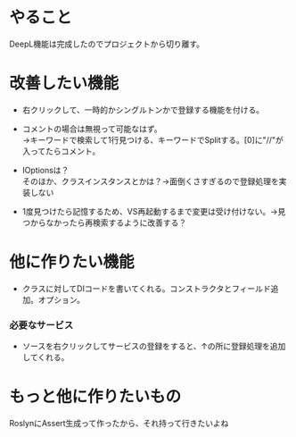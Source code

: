 ﻿# やること
DeepL機能は完成したのでプロジェクトから切り離す。

# 改善したい機能
- 右クリックして、一時的かシングルトンかで登録する機能を付ける。
- コメントの場合は無視って可能なはず。  
→キーワードで検索して1行見つける、キーワードでSplitする。[0]に"//"が入ってたらコメント。

- IOptionsは？  
そのほか、クラスインスタンスとかは？→面倒くさすぎるので登録処理を実装しない  
- 1度見つけたら記憶するため、VS再起動するまで変更は受け付けない。→見つからなかったら再検索するように改善する？


# 他に作りたい機能
- クラスに対してDIコードを書いてくれる。コンストラクタとフィールド追加。オプション。

### 必要なサービス
- ソースを右クリックしてサービスの登録をすると、↑の所に登録処理を追加してくれる。

# もっと他に作りたいもの
RoslynにAssert生成って作ったから、それ持って行きたいよね












